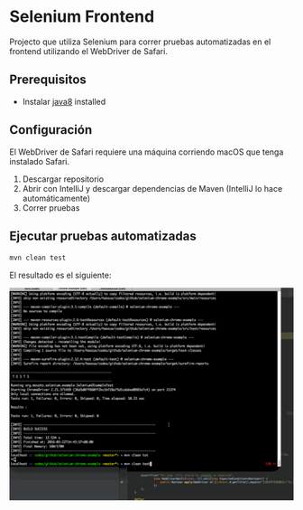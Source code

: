 # Selenium Frontend
Projecto que utiliza Selenium para correr pruebas automatizadas en el frontend utilizando el WebDriver de Safari.

## Prerequisitos ##

* Instalar [java8](http://www.oracle.com/technetwork/java/javase/downloads/index.html) installed

## Configuración ##

El WebDriver de Safari requiere una máquina corriendo macOS que tenga instalado Safari.

1. Descargar repositorio
2. Abrir con IntelliJ y descargar dependencias de Maven (IntelliJ lo hace automáticamente)
3. Correr pruebas

## Ejecutar pruebas automatizadas ##

```bash
mvn clean test
```

El resultado es el siguiente:

![](./docs/img/autotests.gif)

